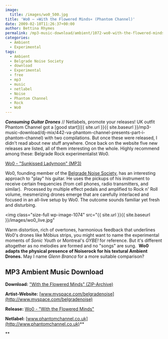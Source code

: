 ```yaml
---
image:
  title: /images/wo0_500.jpg
title: 'Wo0 – »With the Flowered Minds« (Phantom Channel)'
date: 2009-02-10T11:26:37+00:00
author: Bettina Rhymes
permalink: /mp3-music-download/ambient/1072-wo0-with-the-flowered-minds-phantom-channel
categories:
  - Ambient
  - Experimental
tags:
  - Ambient
  - Belgrade Noise Society
  - download
  - Experimental
  - free
  - mp3
  - music
  - netlabel
  - Noise
  - Phantom Channel
  - Rock
  - Wo0
---
```

***Consuming Guitar Drones*** // Netlabels, promote your releases! UK outfit Phantom Channel got a [good start]({{ site.url }}{{ site.baseurl }}/mp3-music-download/dj-mix/442-va-phantom-channel-presents-part-i-phantom-channel) with two compilations. But once these were released, I didn't read about new stuff anywhere. Once back on the website five new releases are listed, all of them interesting on the whole. Highly recommend among these: Belgrade Rock experimentalist Wo0.

[Wo0 - "Sunkissed Ladymoon" (MP3)](http://www.rubored.org/wo0_sunkissed_ladymoon.mp3)

<!--more-->

<!--adsense-->

Wo0, founding member of the [Belgrade Noise Society](http://www.belgradenoise.com/), has an interesting approach to "play" his guitar. He uses the pickups of his instrument to receive certain frequencies (from cell phones, radio transmitters, and similar).  Processed by multiple effect pedals and amplified to Rock n' Roll volume, mesmerizing drones emerge that are carefully interlaced and focused in an all-live setup by Wo0. The outcome sounds familiar yet fresh and disturbing.

<img class="size-full wp-image-1074" src="{{ site.url }}{{ site.baseurl }}/images/wo0_live.jpg"

Warm distortion, rich of overtones, harmonious feedback that underlines Wo0's drones like Möbius strips, you might want to name the experimental moments of _Sonic Youth_ or Montreal's _GYBE!_ for reference. But it's different altogether as no melodies are formed and no "songs" are sung.  **Wo0 adapts the physical presence of Noiserock for his textural Ambient Drones.** May I name _Glenn Branca_ for a more suitable comparison?

## MP3 Ambient Music Download

**Download:** ["With the Flowered Minds" (ZIP-Archive)](http://www.archive.org/download/Wo0-WithTheFloweredMinds/PHCH006.zip)
  
**Artist-Website:** [www.myspace.com/belgradenoise](http://www.myspace.com/belgradenoise)
  
**Release:** [Wo0 - "With the Flowered Minds"](http://www.archive.org/details/Wo0-WithTheFloweredMinds)
  
**Netlabel:** [www.phantomchannel.co.uk](http://www.phantomchannel.co.uk)**
  
**